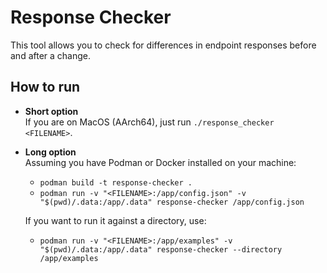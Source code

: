 # Response Checker

This tool allows you to check for differences in endpoint responses before and after a change.

## How to run

- **Short option**  
If you are on MacOS (AArch64), just run `./response_checker <FILENAME>`.

- **Long option**  
Assuming you have Podman or Docker installed on your machine:
    - `podman build -t response-checker .`
    - `podman run -v "<FILENAME>:/app/config.json" -v "$(pwd)/.data:/app/.data" response-checker /app/config.json`  
    
    If you want to run it against a directory, use:  
    - `podman run -v "<FILENAME>:/app/examples" -v "$(pwd)/.data:/app/.data" response-checker --directory /app/examples`  